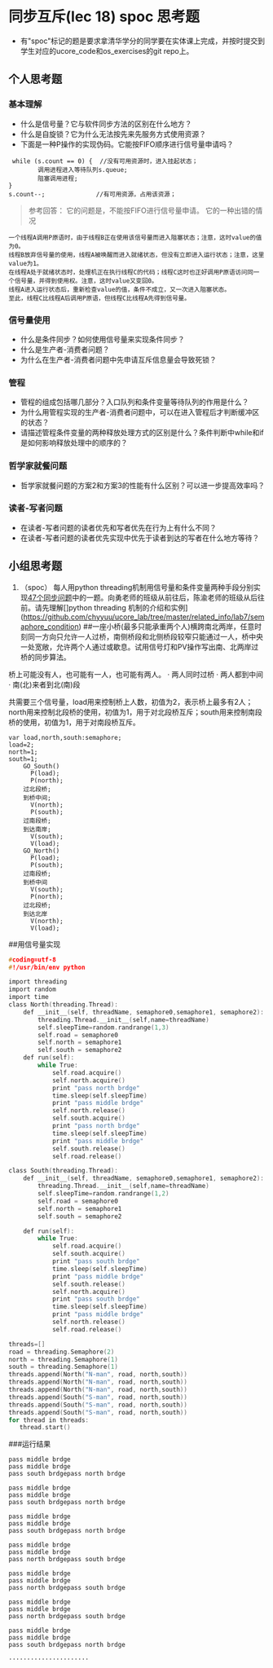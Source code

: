 # 同步互斥(lec 18) spoc 思考题


- 有"spoc"标记的题是要求拿清华学分的同学要在实体课上完成，并按时提交到学生对应的ucore_code和os_exercises的git repo上。

## 个人思考题

### 基本理解
 - 什么是信号量？它与软件同步方法的区别在什么地方？
 - 什么是自旋锁？它为什么无法按先来先服务方式使用资源？
 - 下面是一种P操作的实现伪码。它能按FIFO顺序进行信号量申请吗？
```
 while (s.count == 0) {  //没有可用资源时，进入挂起状态；
        调用进程进入等待队列s.queue;
        阻塞调用进程;
}
s.count--;              //有可用资源，占用该资源； 
```

> 参考回答： 它的问题是，不能按FIFO进行信号量申请。
> 它的一种出错的情况
```
一个线程A调用P原语时，由于线程B正在使用该信号量而进入阻塞状态；注意，这时value的值为0。
线程B放弃信号量的使用，线程A被唤醒而进入就绪状态，但没有立即进入运行状态；注意，这里value为1。
在线程A处于就绪状态时，处理机正在执行线程C的代码；线程C这时也正好调用P原语访问同一个信号量，并得到使用权。注意，这时value又变回0。
线程A进入运行状态后，重新检查value的值，条件不成立，又一次进入阻塞状态。
至此，线程C比线程A后调用P原语，但线程C比线程A先得到信号量。
```

### 信号量使用

 - 什么是条件同步？如何使用信号量来实现条件同步？
 - 什么是生产者-消费者问题？
 - 为什么在生产者-消费者问题中先申请互斥信息量会导致死锁？

### 管程

 - 管程的组成包括哪几部分？入口队列和条件变量等待队列的作用是什么？
 - 为什么用管程实现的生产者-消费者问题中，可以在进入管程后才判断缓冲区的状态？
 - 请描述管程条件变量的两种释放处理方式的区别是什么？条件判断中while和if是如何影响释放处理中的顺序的？

### 哲学家就餐问题

 - 哲学家就餐问题的方案2和方案3的性能有什么区别？可以进一步提高效率吗？

### 读者-写者问题

 - 在读者-写者问题的读者优先和写者优先在行为上有什么不同？
 - 在读者-写者问题的读者优先实现中优先于读者到达的写者在什么地方等待？
 
## 小组思考题

1. （spoc） 每人用python threading机制用信号量和条件变量两种手段分别实现[47个同步问题](07-2-spoc-pv-problems.md)中的一题。向勇老师的班级从前往后，陈渝老师的班级从后往前。请先理解[]python threading 机制的介绍和实例](https://github.com/chyyuu/ucore_lab/tree/master/related_info/lab7/semaphore_condition)
##一座小桥(最多只能承重两个人)横跨南北两岸，任意时刻同一方向只允许一人过桥，南侧桥段和北侧桥段较窄只能通过一人，桥中央一处宽敞，允许两个人通过或歇息。试用信号灯和PV操作写出南、北两岸过桥的同步算法。

桥上可能没有人，也可能有一人，也可能有两人。
·  两人同时过桥
·  两人都到中间
·  南(北)来者到北(南)段

共需要三个信号量，load用来控制桥上人数，初值为2，表示桥上最多有2人；north用来控制北段桥的使用，初值为1，用于对北段桥互斥；south用来控制南段桥的使用，初值为1，用于对南段桥互斥。
```
var load,north,south:semaphore;
load=2;
north=1;
south=1;
    GO_South()
      P(load);
      P(north);
    过北段桥;
    到桥中间;
      V(north);
      P(south);
    过南段桥;
    到达南岸;
      V(south);
      V(load);
    GO_North()
      P(load);
      P(south);
    过南段桥;
    到桥中间
      V(south);
      P(north);
    过北段桥;
    到达北岸
      V(north);
      V(load);
```
##用信号量实现
```c
#coding=utf-8
#!/usr/bin/env python

import threading  
import random  
import time  
class North(threading.Thread):  
    def __init__(self, threadName, semaphore0,semaphore1, semaphore2):  
        threading.Thread.__init__(self,name=threadName)  
        self.sleepTime=random.randrange(1,3)  
        self.road = semaphore0
        self.north = semaphore1
        self.south = semaphore2
    def run(self): 
        while True:
            self.road.acquire()
            self.north.acquire()
            print "pass north brdge"
            time.sleep(self.sleepTime) 
            print "pass middle brdge"
            self.north.release()
            self.south.acquire()
            print "pass north brdge"
            time.sleep(self.sleepTime) 
            print "pass middle brdge"
            self.south.release()
            self.road.release()

class South(threading.Thread):  
    def __init__(self, threadName, semaphore0,semaphore1, semaphore2):  
        threading.Thread.__init__(self,name=threadName)  
        self.sleepTime=random.randrange(1,2)  
        self.road = semaphore0
        self.north = semaphore1
        self.south = semaphore2

    def run(self):  
        while True:
            self.road.acquire()
            self.south.acquire()
            print "pass south brdge"
            time.sleep(self.sleepTime) 
            print "pass middle brdge"
            self.south.release()
            self.north.acquire()
            print "pass south brdge"
            time.sleep(self.sleepTime) 
            print "pass middle brdge"
            self.north.release()
            self.road.release()

threads=[]
road = threading.Semaphore(2)
north = threading.Semaphore(1)
south = threading.Semaphore(1)
threads.append(North("N-man", road, north,south))  
threads.append(North("N-man", road, north,south))  
threads.append(North("N-man", road, north,south))
threads.append(South("S-man", road, north,south))  
threads.append(South("S-man", road, north,south))  
threads.append(South("S-man", road, north,south))
for thread in threads: 
   thread.start() 
```
###运行结果

```
pass middle brdge
pass middle brdge
pass south brdgepass north brdge

pass middle brdge
pass middle brdge
pass south brdgepass north brdge

pass middle brdge
pass middle brdge
pass south brdgepass north brdge

pass middle brdge
pass middle brdge
pass north brdgepass south brdge

pass middle brdge
pass middle brdge
pass north brdgepass south brdge

pass middle brdge
pass middle brdge
pass north brdgepass south brdge

pass middle brdge
pass middle brdge
pass south brdgepass north brdge

······················

```
